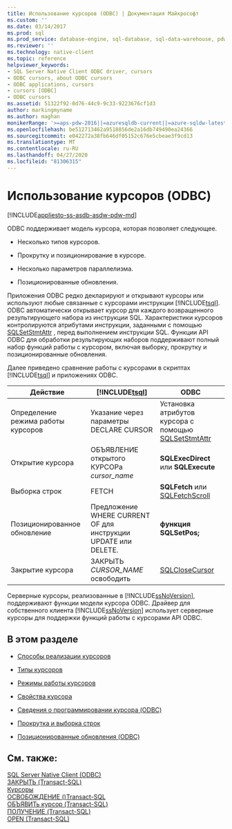 ```yaml
---
title: Использование курсоров (ODBC) | Документация Майкрософт
ms.custom: ''
ms.date: 03/14/2017
ms.prod: sql
ms.prod_service: database-engine, sql-database, sql-data-warehouse, pdw
ms.reviewer: ''
ms.technology: native-client
ms.topic: reference
helpviewer_keywords:
- SQL Server Native Client ODBC driver, cursors
- ODBC cursors, about ODBC cursors
- ODBC applications, cursors
- cursors [ODBC]
- ODBC cursors
ms.assetid: 51322f92-0d76-44c9-9c33-9223676cf1d3
author: markingmyname
ms.author: maghan
monikerRange: '>=aps-pdw-2016||=azuresqldb-current||=azure-sqldw-latest||>=sql-server-2016||=sqlallproducts-allversions||>=sql-server-linux-2017||=azuresqldb-mi-current'
ms.openlocfilehash: be512713462a9518856de2a16db749490ea24366
ms.sourcegitcommit: e042272a38fb646df05152c676e5cbeae3f9cd13
ms.translationtype: MT
ms.contentlocale: ru-RU
ms.lasthandoff: 04/27/2020
ms.locfileid: "81306315"
---
```

# <a name="using-cursors-odbc"></a>Использование курсоров (ODBC)
[!INCLUDE[appliesto-ss-asdb-asdw-pdw-md](../../includes/appliesto-ss-asdb-asdw-pdw-md.md)]

  ODBC поддерживает модель курсора, которая позволяет следующее.  
  
-   Несколько типов курсоров.  
  
-   Прокрутку и позиционирование в курсоре.  
  
-   Несколько параметров параллелизма.  
  
-   Позиционированные обновления.  
  
 Приложения ODBC редко декларируют и открывают курсоры или используют любые связанные с курсорами инструкции [!INCLUDE[tsql](../../includes/tsql-md.md)]. ODBC автоматически открывает курсор для каждого возвращенного результирующего набора из инструкции SQL. Характеристики курсоров контролируются атрибутами инструкции, заданными с помощью [SQLSetStmtAttr](../../relational-databases/native-client-odbc-api/sqlsetstmtattr.md) , перед выполнением инструкции SQL. Функции API ODBC для обработки результирующих наборов поддерживают полный набор функций работы с курсором, включая выборку, прокрутку и позиционированные обновления.  
  
 Далее приведено сравнение работы с курсорами в скриптах [!INCLUDE[tsql](../../includes/tsql-md.md)] и приложениях ODBC.  
  
|Действие|[!INCLUDE[tsql](../../includes/tsql-md.md)]|ODBC|  
|------------|------------------------|----------|  
|Определение режима работы курсоров|Указание через параметры DECLARE CURSOR|Установка атрибутов курсора с помощью [SQLSetStmtAttr](../../relational-databases/native-client-odbc-api/sqlsetstmtattr.md)|  
|Открытие курсора|ОБЪЯВЛЕНИЕ открытого КУРСОРа *cursor_name*|**SQLExecDirect** или **SQLExecute**|  
|Выборка строк|FETCH|**SQLFetch** или [SQLFetchScroll](../../relational-databases/native-client-odbc-api/sqlfetchscroll.md)|  
|Позиционированное обновление|Предложение WHERE CURRENT OF для инструкции UPDATE или DELETE.|**функция SQLSetPos;**|  
|Закрытие курсора|ЗАКРЫТЬ *CURSOR_NAME* освободить|[SQLCloseCursor](../../relational-databases/native-client-odbc-api/sqlclosecursor.md)|  
  
 Серверные курсоры, реализованные в [!INCLUDE[ssNoVersion](../../includes/ssnoversion-md.md)], поддерживают функции модели курсора ODBC. Драйвер для собственного клиента [!INCLUDE[ssNoVersion](../../includes/ssnoversion-md.md)] использует серверные курсоры для поддержки функций работы с курсорами API ODBC.  
  
## <a name="in-this-section"></a>В этом разделе  
  
-   [Способы реализации курсоров](../../relational-databases/native-client-odbc-cursors/implementation/how-cursors-are-implemented.md)  
  
-   [Типы курсоров](../../relational-databases/native-client-odbc-cursors/cursor-types.md)  
  
-   [Режимы работы курсоров](../../relational-databases/native-client-odbc-cursors/cursor-behaviors.md)  
  
-   [Свойства курсора](../../relational-databases/native-client-odbc-cursors/properties/cursor-properties.md)  
  
-   [Сведения о программировании курсора &#40;ODBC&#41;](../../relational-databases/native-client-odbc-cursors/programming/cursor-programming-details-odbc.md)  
  
-   [Прокрутка и выборка строк](../../relational-databases/native-client-odbc-cursors/scrolling-and-fetching-rows.md)  
  
-   [Позиционированные обновления &#40;ODBC&#41;](../../relational-databases/native-client-odbc-cursors/positioned-updates-odbc.md)  
  
## <a name="see-also"></a>См. также:  
 [SQL Server Native Client &#40;ODBC&#41;](../../relational-databases/native-client/odbc/sql-server-native-client-odbc.md)   
 [ЗАКРЫТЬ &#40;Transact-SQL&#41;](../../t-sql/language-elements/close-transact-sql.md)   
 [Курсоры](../../relational-databases/cursors.md)   
 [ОСВОБОЖДЕНИЕ &#40;&#41;Transact-SQL](../../t-sql/language-elements/deallocate-transact-sql.md)   
 [ОБЪЯВИТь курсор &#40;Transact-SQL&#41;](../../t-sql/language-elements/declare-cursor-transact-sql.md)   
 [ПОЛУЧЕНИЕ &#40;Transact-SQL&#41;](../../t-sql/language-elements/fetch-transact-sql.md)   
 [OPEN (Transact-SQL)](../../t-sql/language-elements/open-transact-sql.md)  
  
  
